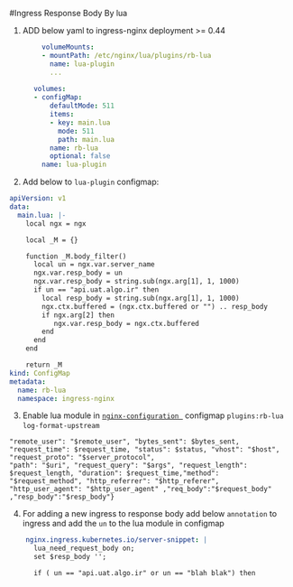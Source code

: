 #Ingress Response Body By lua
1. ADD below yaml to ingress-nginx deployment >= 0.44
```yaml
        volumeMounts:
        - mountPath: /etc/nginx/lua/plugins/rb-lua
          name: lua-plugin
          ...
          
      volumes:
      - configMap:
          defaultMode: 511
          items:
          - key: main.lua
            mode: 511
            path: main.lua
          name: rb-lua
          optional: false
        name: lua-plugin
```
2. Add below to `lua-plugin` configmap:

```yaml
apiVersion: v1
data:
  main.lua: |-
    local ngx = ngx

    local _M = {}

    function _M.body_filter()
      local un = ngx.var.server_name
      ngx.var.resp_body = un
      ngx.var.resp_body = string.sub(ngx.arg[1], 1, 1000)
      if un == "api.uat.algo.ir" then
        local resp_body = string.sub(ngx.arg[1], 1, 1000)
        ngx.ctx.buffered = (ngx.ctx.buffered or "") .. resp_body
        if ngx.arg[2] then
           ngx.var.resp_body = ngx.ctx.buffered
        end
      end
    end

    return _M
kind: ConfigMap
metadata:
  name: rb-lua
  namespace: ingress-nginx
```

3. Enable lua module in [`nginx-configuration `](https://kubernetes.github.io/ingress-nginx/user-guide/nginx-configuration/configmap/#plugins) configmap 
```plugins:rb-lua```
`log-format-upstream`
```{"time": "$time_iso8601", "remote_addr": "$proxy_protocol_addr", "x_forward_for": "$proxy_add_x_forwarded_for", "request_id": "$req_id",
"remote_user": "$remote_user", "bytes_sent": $bytes_sent, "request_time": $request_time, "status": $status, "vhost": "$host", "request_proto": "$server_protocol",
"path": "$uri", "request_query": "$args", "request_length": $request_length, "duration": $request_time,"method": "$request_method", "http_referrer": "$http_referer",
"http_user_agent": "$http_user_agent" ,"req_body":"$request_body" ,"resp_body":"$resp_body"}
```

4. For adding a new ingress to response body add below `annotation` to ingress and add the `un` to the lua module in configmap

```yaml
    nginx.ingress.kubernetes.io/server-snippet: |
      lua_need_request_body on;
      set $resp_body '';
```
```shell
      if ( un == "api.uat.algo.ir" or un == "blah blak") then

```





